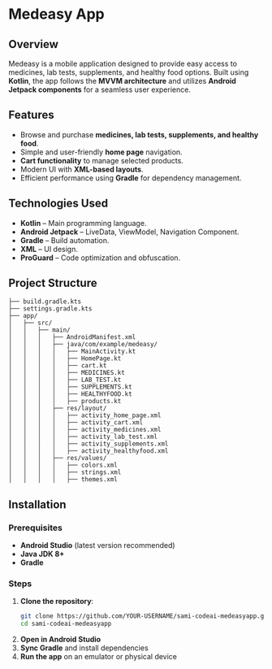 # Medeasy App

## Overview
Medeasy is a mobile application designed to provide easy access to medicines, lab tests, supplements, and healthy food options. Built using **Kotlin**, the app follows the **MVVM architecture** and utilizes **Android Jetpack components** for a seamless user experience.

## Features
- Browse and purchase **medicines, lab tests, supplements, and healthy food**.
- Simple and user-friendly **home page** navigation.
- **Cart functionality** to manage selected products.
- Modern UI with **XML-based layouts**.
- Efficient performance using **Gradle** for dependency management.

## Technologies Used
- **Kotlin** – Main programming language.
- **Android Jetpack** – LiveData, ViewModel, Navigation Component.
- **Gradle** – Build automation.
- **XML** – UI design.
- **ProGuard** – Code optimization and obfuscation.

## Project Structure
```
├── build.gradle.kts
├── settings.gradle.kts
├── app/
│   ├── src/
│   │   ├── main/
│   │   │   ├── AndroidManifest.xml
│   │   │   ├── java/com/example/medeasy/
│   │   │   │   ├── MainActivity.kt
│   │   │   │   ├── HomePage.kt
│   │   │   │   ├── cart.kt
│   │   │   │   ├── MEDICINES.kt
│   │   │   │   ├── LAB_TEST.kt
│   │   │   │   ├── SUPPLEMENTS.kt
│   │   │   │   ├── HEALTHYFOOD.kt
│   │   │   │   ├── products.kt
│   │   │   ├── res/layout/
│   │   │   │   ├── activity_home_page.xml
│   │   │   │   ├── activity_cart.xml
│   │   │   │   ├── activity_medicines.xml
│   │   │   │   ├── activity_lab_test.xml
│   │   │   │   ├── activity_supplements.xml
│   │   │   │   ├── activity_healthyfood.xml
│   │   │   ├── res/values/
│   │   │   │   ├── colors.xml
│   │   │   │   ├── strings.xml
│   │   │   │   ├── themes.xml
```

## Installation
### Prerequisites
- **Android Studio** (latest version recommended)
- **Java JDK 8+**
- **Gradle**

### Steps
1. **Clone the repository**:
   ```bash
   git clone https://github.com/YOUR-USERNAME/sami-codeai-medeasyapp.git
   cd sami-codeai-medeasyapp
   ```
2. **Open in Android Studio**
3. **Sync Gradle** and install dependencies
4. **Run the app** on an emulator or physical device



